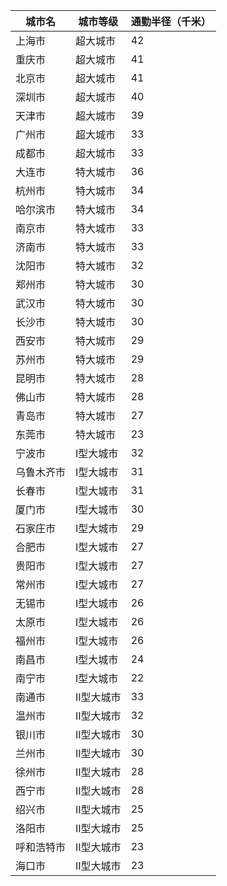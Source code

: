 |城市名|城市等级|通勤半径（千米）|
|----|----|----|
|上海市|超大城市|42|
|重庆市|超大城市|41|
|北京市|超大城市|41|
|深圳市|超大城市|40|
|天津市|超大城市|39|
|广州市|超大城市|33|
|成都市|超大城市|33|
|大连市|特大城市|36|
|杭州市|特大城市|34|
|哈尔滨市|特大城市|34|
|南京市|特大城市|33|
|济南市|特大城市|33|
|沈阳市|特大城市|32|
|郑州市|特大城市|30|
|武汉市|特大城市|30|
|长沙市|特大城市|30|
|西安市|特大城市|29|
|苏州市|特大城市|29|
|昆明市|特大城市|28|
|佛山市|特大城市|28|
|青岛市|特大城市|27|
|东莞市|特大城市|23|
|宁波市|I型大城市|32|
|乌鲁木齐市|I型大城市|31|
|长春市|I型大城市|31|
|厦门市|I型大城市|30|
|石家庄市|I型大城市|29|
|合肥市|I型大城市|27|
|贵阳市|I型大城市|27|
|常州市|I型大城市|27|
|无锡市|I型大城市|26|
|太原市|I型大城市|26|
|福州市|I型大城市|26|
|南昌市|I型大城市|24|
|南宁市|I型大城市|22|
|南通市|II型大城市|33|
|温州市|II型大城市|32|
|银川市|II型大城市|30|
|兰州市|II型大城市|30|
|徐州市|II型大城市|28|
|西宁市|II型大城市|28|
|绍兴市|II型大城市|25|
|洛阳市|II型大城市|25|
|呼和浩特市|II型大城市|23|
|海口市|II型大城市|23|